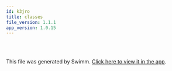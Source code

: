 ```yaml
---
id: k3jro
title: classes
file_version: 1.1.1
app_version: 1.0.15
---
```


<br/>

<br/>

This file was generated by Swimm. [Click here to view it in the app](https://app.swimm.io/repos/Z2l0aHViJTNBJTNBdWUtZ2phcGktY29yZSUzQSUzQWZyZWV6ZXJuaWNr/docs/k3jro).
